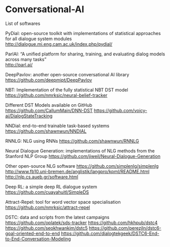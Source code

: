 # Conversational-AI
List of softwares 

PyDial: open-source toolkit with implementations of statistical approaches for
all dialogue system modules
http://dialogue.mi.eng.cam.ac.uk/index.php/pydial/

ParlAI: “A unified platform for sharing, training, and evaluating dialog models
across many tasks”\
http://parl.ai/

DeepPavlov: another open-source conversational AI library
https://github.com/deepmipt/DeepPavlov

NBT: Implementation of the fully statistical NBT DST model
https://github.com/nmrksic/neural-belief-tracker

Different DST Models available on GitHub
https://github.com/CallumMain/DNN-DST
https://github.com/voicy-ai/DialogStateTracking 

NNDial: end-to-end trainable task-based systems
https://github.com/shawnwun/NNDIAL

RNNLG: NLG using RNNs
https://github.com/shawnwun/RNNLG

Neural Dialogue Generation: implementations of NLG methods from the
Stanford NLP Group
https://github.com/jiweil/Neural-Dialogue-Generation

Other open-source NLG software
https://github.com/simplenlg/simplenlg
http://www.fb10.uni-bremen.de/anglistik/langpro/kpml/README.html
http://nlp.cs.aueb.gr/software.html

Deep RL: a simple deep RL dialogue system
https://github.com/cuayahuitl/SimpleDS

Attract-Repel: tool for word vector space specialisation
https://github.com/nmrksic/attract-repel

DSTC: data and scripts from the latest campaigns
https://github.com/oplatek/sds-tracker
https://github.com/hkhpub/dstc4
https://github.com/seokhwankim/dstc5
https://github.com/perezjln/dstc6-goal-oriented-end-to-end
https://github.com/dialogtekgeek/DSTC6-End-to-End-Conversation-Modeling
